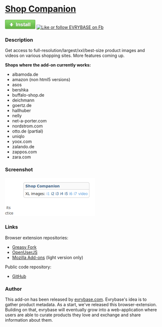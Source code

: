 # [Shop Companion](https://github.com/ShopCompanion/shop-companion)

[![Install](https://raw.githubusercontent.com/ShopCompanion/shop-companion/master/github-install-button.jpg)](https://greasyfork.org/scripts/1678-shop-companion/code/Shop%20Companion.user.js)
[![Like or follow EVRYBASE on Fb](http://www.evrybase.com/res/button-facebook-like.png)](https://www.facebook.com/pages/Evrybase/1438532373085184)

### Description

Get access to full-resolution/largest/xxl/best-size product images and videos on various shopping sites. More features coming up.

__Shops where the add-on currently works:__
* albamoda.de
* amazon (non html5 versions)
* asos
* bershka
* buffalo-shop.de
* deichmann
* goertz.de
* hallhuber
* nelly
* net-a-porter.com
* nordstrom.com
* otto.de (partial)
* uniqlo
* yoox.com
* zalando.de
* zappos.com
* zara.com

### Screenshot

![Shop Companion screenshot](https://raw.githubusercontent.com/ShopCompanion/shop-companion/master/screenshot.png)

### Links

Browser extension repositories:

* [Greasy Fork](https://greasyfork.org/scripts/1678-shop-companion)
* [OpenUserJS](https://openuserjs.org/scripts/shopcompanion/httpwww.evrybase.comaddon/Shop_Companion)
* [Mozilla Add-ons](https://addons.mozilla.org/en-US/firefox/addon/shop-companion/) (light version only)

Public code repository:

* [GitHub](https://github.com/ShopCompanion/shop-companion)

### Author

This add-on has been released by [evrybase.com](http://www.evrybase.com/). Evrybase's idea is to gather product metadata. As a start, we've released this browser-extension. Building on that, evrybase will eventually grow into a web-application where users are able to curate products they love and exchange and share information about them.
